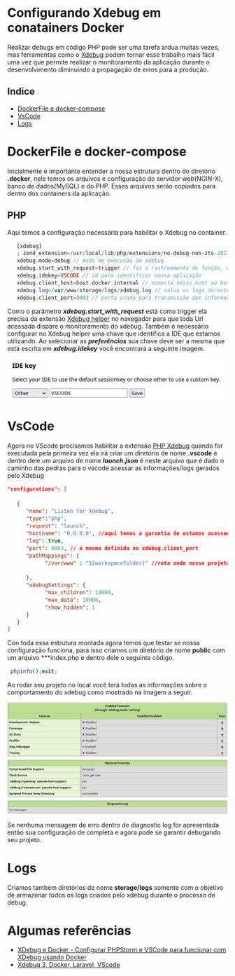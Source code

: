 # Configurando Xdebug em conatainers Docker

Realizar debugs em código PHP pode ser uma tarefa ardua muitas vezes, mas ferramentas como o [Xdebug](https://xdebug.org) podem tornar esse trabalho mais fácil uma vez que permite realizar o monitoramento da aplicação durante o desenvolvimento diminuindo a propagação de erros para a produção.

## Indice

- [DockerFile e docker-compose](#dockerfile-e-docker-compose)
- [VsCode](#vscode)
- [Logs](#logs)

# DockerFile e docker-compose
 Inicialmente é importante entender a nossa estrutura dentro do diretório **.docker**, nele temos os arquivos e configuração do servidor web(NGIN-X), banco de dados(MySQL) e do PHP. Esses arquivos serão copiados para dentro dos containers da aplicação.
 ## PHP
 Aqui temos a configuração necessária para habilitar o Xdebug no container.

 ```PHP
    [xdebug]
    ; zend_extension=/usr/local/lib/php/extensions/no-debug-non-zts-20210902/xdebug.so //instala a extensão caso o docker não funcione
    xdebug.mode=debug // modo de execusão do xdebug
    xdebug.start_with_request=trigger // faz o rastreamento de função, depuração e coleta de estatísticas de lixo. 
    xdebug.idekey=VSCODE // id para identificar nossa aplicação   
    xdebug.client_host=host.docker.internal // conecta nosso host ao host do docker
    xdebug.log=/var/www/storage/logs/xdebug.log // salva os logs durante a execução 
    xdebug.client_port=9003 // porta usada para transmissão das informações 
 ```
 Como o parâmetro ***xdebug.start_with_request*** está como trigger ela precisa da extensão [Xdebug helper](https://chrome.google.com/webstore/detail/xdebug-helper/eadndfjplgieldjbigjakmdgkmoaaaoc) no navegador para que toda Url acessada dispare o monitoramento do xdebug. Também é necessário configurar no Xdebug helper uma chave que identifica a IDE que estamos utilizando. Ao selecionar as ___preferências___  sua chave deve ser a mesma que está escrita em ***xdebug.idekey*** você encontrará a seguinte imagem.

 ![img](xdebug-helper.png)
      
# VsCode
Agora no VScode precisamos habilitar a extensão [PHP Xdebug](https://marketplace.visualstudio.com/items?itemName=xdebug.php-debug) quando for executada pela primeira vez ela irá criar um diretório de nome **.vscode** e dentro dele um arquivo de nome ***launch.json*** é neste arquivo que é dado o caminho das pedras para o vscode acessar as informações/logs gerados pelo Xdebug

```JSON
"configurations": [

   {
      "name": "Listen for Xdebug",
      "type":"php",
      "request": "launch",
      "hostname": "0.0.0.0", //aqui temos a garantia de estamos acessando o docker da aplicação
      "log": true,
      "port": 9003, // a mesma definida no xdebug.client_port
      "pathMappings": {
            "/var/www" : "${workspaceFolder}" //rota onde nosso projeto se encontra dentro do container  
            
      },
      "xdebugSettings": {
            "max_children": 10000,
            "max_data": 10000,
            "show_hidden": 1
      }
   }
]
```
Con toda essa estrutura montada agora temos que testar se nossa configuração funciona, para isso criamos um diretório de nome **public** com um arquivo ***index.php e dentro dele o seguinte código.

```PHP
 phpinfo();exit; 
```
Ao rodar seu projeto no local você terá todas as informações sobre o comportamento do xdebug como mostrado na imagem a seguir.

![img](xdebug-info.png)

Se nenhuma mensagem de erro dentro de diagnostic log for apresentada então sua configuração de completa e agora pode se garantir debugando seu projeto.

# Logs

Criamos também diretórios de nome **storage/logs** somente com o objetivo de armazenar todos os logs criados pelo xdebug durante o processo de debug.

# Algumas referências
 - [XDebug e Docker - Configurar PHPStorm e VSCode para funcionar com XDebug usando Docker](https://www.youtube.com/watch?v=kbq3FJOYmQ0&list=LL&index=7&t=788s)
 - [Xdebug 3, Docker, Laravel, VScode](https://dev.to/getjv/xdebug-3-docker-laravel-vscode-52bi)  